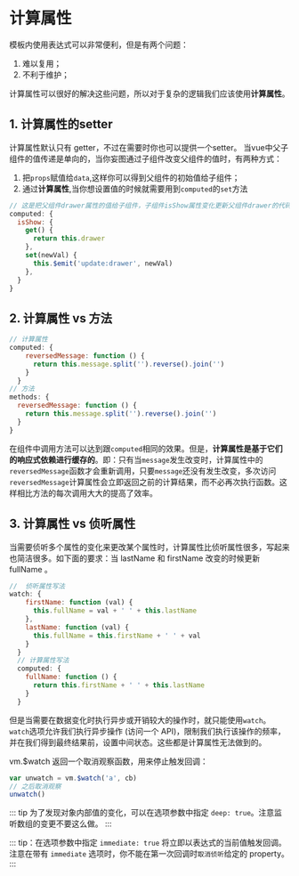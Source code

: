 # 计算属性
模板内使用表达式可以非常便利，但是有两个问题：
1. 难以复用；
2. 不利于维护；

计算属性可以很好的解决这些问题，所以对于复杂的逻辑我们应该使用**计算属性**。
## 1. 计算属性的setter
计算属性默认只有 getter，不过在需要时你也可以提供一个setter。 当vue中父子组件的值传递是单向的，当你妄图通过子组件改变父组件的值时，有两种方式：
1. 把`props`赋值给`data`,这样你可以得到父组件的初始值给子组件；
2. 通过**计算属性**,当你想设置值的时候就需要用到`computed`的`set`方法
```js
// 这是把父组件drawer属性的值给子组件，子组件isShow属性变化更新父组件drawer的代码
computed: {
  isShow: {
    get() {
      return this.drawer
    },
    set(newVal) {
      this.$emit('update:drawer', newVal)
    },
  }
}
```
## 2. 计算属性 vs 方法
```js
// 计算属性
computed: {
    reversedMessage: function () {
      return this.message.split('').reverse().join('')
    }
  }
// 方法
methods: {
  reversedMessage: function () {
    return this.message.split('').reverse().join('')
  }
}
```
在组件中调用方法可以达到跟`computed`相同的效果。但是，**计算属性是基于它们的响应式依赖进行缓存的**。即：只有当`message`发生改变时，计算属性中的`reversedMessage`函数才会重新调用，只要`message`还没有发生改变，多次访问`reversedMessage`计算属性会立即返回之前的计算结果，而不必再次执行函数。这样相比方法的每次调用大大的提高了效率。
## 3. 计算属性 vs 侦听属性
当需要侦听多个属性的变化来更改某个属性时，计算属性比侦听属性很多，写起来也简洁很多。如下面的要求：当 lastName 和 firstName 改变的时候更新 fullName 。
```js
//  侦听属性写法
watch: {
    firstName: function (val) {
      this.fullName = val + ' ' + this.lastName
    },
    lastName: function (val) {
      this.fullName = this.firstName + ' ' + val
    }
  }
  // 计算属性写法
  computed: {
    fullName: function () {
      return this.firstName + ' ' + this.lastName
    }
  }
```
但是当需要在数据变化时执行异步或开销较大的操作时，就只能使用`watch`。`watch`选项允许我们执行异步操作 (访问一个 API)，限制我们执行该操作的频率，并在我们得到最终结果前，设置中间状态。这些都是计算属性无法做到的。

vm.$watch 返回一个取消观察函数，用来停止触发回调：
```js
var unwatch = vm.$watch('a', cb)
// 之后取消观察
unwatch()
```
::: tip
为了发现对象内部值的变化，可以在选项参数中指定 `deep: true`。注意监听数组的变更不要这么做。
:::

::: tip：在选项参数中指定 `immediate: true` 将立即以表达式的当前值触发回调。注意在带有 `immediate` 选项时，你不能在第一次回调时`取消侦听`给定的 property。
:::